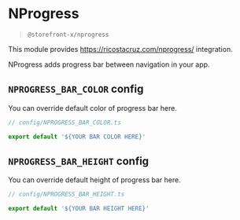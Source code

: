 # NProgress

> `@storefront-x/nprogress`

This module provides https://ricostacruz.com/nprogress/ integration.

NProgress adds progress bar between navigation in your app.

## `NPROGRESS_BAR_COLOR` config

You can override default color of progress bar here.

```ts
// config/NPROGRESS_BAR_COLOR.ts

export default '${YOUR BAR COLOR HERE}'
```

## `NPROGRESS_BAR_HEIGHT` config

You can override default height of progress bar here.

```ts
// config/NPROGRESS_BAR_HEIGHT.ts

export default '${YOUR BAR HEIGHT HERE}'
```

